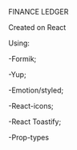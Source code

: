 FINANCE LEDGER

Created on React

Using:

-Formik;

-Yup;

-Emotion/styled;

-React-icons;

-React Toastify;

-Prop-types

